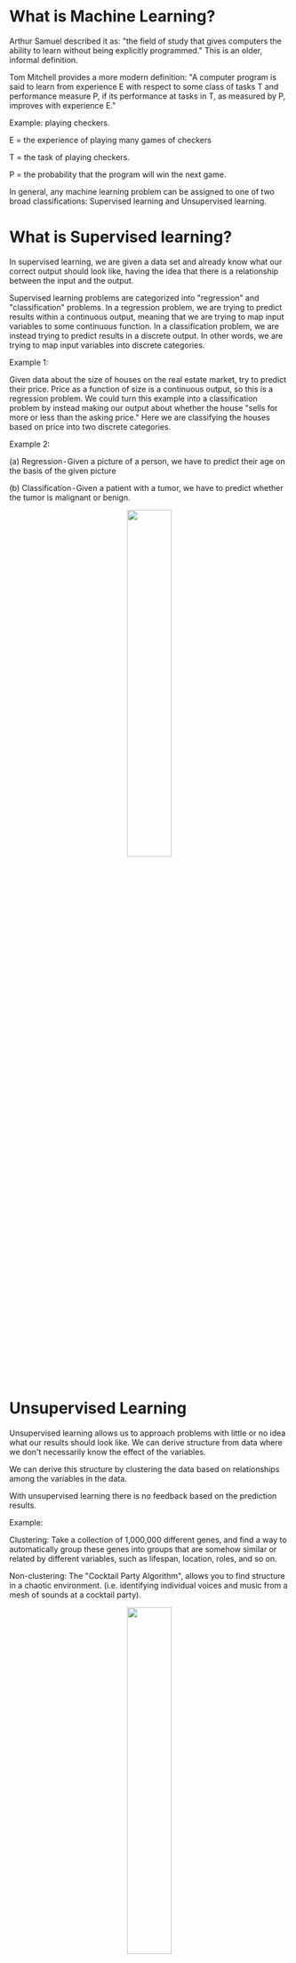 # What is Machine Learning?
Arthur Samuel described it as: "the field of study that gives computers the ability to learn without being explicitly programmed." This is an older, informal definition.

Tom Mitchell provides a more modern definition: "A computer program is said to learn from experience E with respect to some class of tasks T and performance measure P, if its performance at tasks in T, as measured by P, improves with experience E."

Example: playing checkers.

E = the experience of playing many games of checkers

T = the task of playing checkers.

P = the probability that the program will win the next game.

In general, any machine learning problem can be assigned to one of two broad classifications: Supervised learning and Unsupervised learning.

# What is Supervised learning?

In supervised learning, we are given a data set and already know what our correct output should look like, having the idea that there is a relationship between the input and the output.

Supervised learning problems are categorized into "regression" and "classification" problems. In a regression problem, we are trying to predict results within a continuous output, meaning that we are trying to map input variables to some continuous function. In a classification problem, we are instead trying to predict results in a discrete output. In other words, we are trying to map input variables into discrete categories.

Example 1:

Given data about the size of houses on the real estate market, try to predict their price. Price as a function of size is a continuous output, so this is a regression problem.
We could turn this example into a classification problem by instead making our output about whether the house "sells for more or less than the asking price." Here we are classifying the houses based on price into two discrete categories.

Example 2:

(a) Regression - Given a picture of a person, we have to predict their age on the basis of the given picture

(b) Classification - Given a patient with a tumor, we have to predict whether the tumor is malignant or benign.

<p align="center">
<img src="images/supervisedlearning.png" width="40%" height="40%">
</p>

# Unsupervised Learning

Unsupervised learning allows us to approach problems with little or no idea what our results should look like. We can derive structure from data where we don't necessarily know the effect of the variables.

We can derive this structure by clustering the data based on relationships among the variables in the data.

With unsupervised learning there is no feedback based on the prediction results.

Example:

Clustering: Take a collection of 1,000,000 different genes, and find a way to automatically group these genes into groups that are somehow similar or related by different variables, such as lifespan, location, roles, and so on.

Non-clustering: The "Cocktail Party Algorithm", allows you to find structure in a chaotic environment. (i.e. identifying individual voices and music from a mesh of sounds at a cocktail party).

<p align="center">
<img src="images/unsupervisedlearning.png" width="40%" height="40%">
</p>

# Model Representation

To establish notation for future use, we’ll use $x^{(i)}x(i)$ to denote the “input” variables (living area in this example), also called input features, and $y^{(i)}y(i)$ to denote the “output” or target variable that we are trying to predict (price).

A pair $(x^{(i)}, y^{(i)})$ is called a training example, and the dataset that we’ll be using to learn—a list of m training examples $(x^{(i)}, y^{(i)});i=1,...,m$—is called a training set.

Note that the superscript “$(i)$” in the notation is simply an index into the training set, and has nothing to do with exponentiation. We will also use X to denote the space of input values, and Y to denote the space of output values. In this example, $X = Y = ℝ$.

To describe the supervised learning problem slightly more formally, our goal is, given a training set, to learn a function $h : X → Y$ so that $h(x)$ is a “good” predictor for the corresponding value of $y$. For historical reasons, this function $h$ is called a hypothesis. Seen pictorially, the process is therefore like this:

<p align="center">
<img src="images/hypothesis.png">
</p>

When the target variable that we’re trying to predict is continuous, such as in our housing example, we call the learning problem a regression problem. When y can take on only a small number of discrete values (such as if, given the living area, we wanted to predict if a dwelling is a house or an apartment, say), we call it a classification problem.

# Cost Function

We can measure the accuracy of our hypothesis function by using a cost function. This takes an average difference (actually a fancier version of an average) of all the results of the hypothesis with inputs from x's and the actual output y's.

\begin{align*}
    J(\theta_0,\theta_1)=\frac{1}{2m}\sum\limits_{i=1}^{m}(\hat{y}_i−y_i)^2=\frac{1}{2m}\sum\limits_{i=1}^{m}(h_{\theta}x_i - y_i)^2
\end{align*}

To break it apart, it is $\frac{1}{2}\bar{x}$ where $\bar{x}$ is the mean of the squares of $h_\theta(x_{i}) - y$, or the difference between the predicted value and the actual value.

This function is otherwise called the "Squared error function", or "Mean squared error". The mean is halved $\frac{1}{2}$ as a convenience for the computation of the gradient descent, as the derivative term of the square function will cancel out the $\frac{1}{2}$.

The idea is to choose the $\theta_0,\theta_1$ so that $h_\theta(x)$ is close to $y$ for our training examples $(x,y)$

# Cost Function - Intuition I

If we try to think of it in visual terms, our training data set is scattered on the x-y plane. We are trying to make a straight line (defined by $h_\theta(x)$ which passes through these scattered data points.

Our objective is to get the best possible line. The best possible line will be such so that the average squared vertical distances of the scattered points from the line will be the least. Ideally, the line should pass through all the points of our training data set. In such a case, the value of $J(\theta_0, \theta_1)$ will be 0. The following example shows the ideal situation where we have a cost function of 0.

<p align="center">
<img src="images/costfunction1.png">
</p>

When $\theta_1 = 1$ , we get a slope of 1 which goes through every single data point in our model. Conversely, when $\theta_1 = 0.5$, we see the vertical distance from our fit to the data points increase.

<p align="center">
<img src="images/costfunction2.png">
</p>

This increases our cost function to 0.58. Plotting several other points yields to the following graph:

<p align="center">
<img src="images/costfunction3.png">
</p>

Thus as a goal, we should try to minimize the cost function. In this case, $\theta_1 = 1$ is our global minimum.

# Cost Function - Intuition II

A contour plot is a graph that contains many contour lines. A contour line of a two variable function has a constant value at all points of the same line. An example of such a graph is the one to the right below.

<p align="center">
<img src="images/costfunction4.png">
</p>

Taking any color and going along the 'circle', one would expect to get the same value of the cost function. For example, the three green points found on the green line above have the same value for $J(\theta_0,\theta_1)$ and as a result, they are found along the same line. The circled $x$ displays the value of the cost function for the graph on the left when $\theta_0= 800_$ and $\theta_1 = -0.15$. Taking another $h(x)$ and plotting its contour plot, one gets the following graphs:

<p align="center">
<img src="images/costfunction5.png">
</p>

When $\theta_0 = 360$ and $\theta_1 = 0$, the value of $J(\theta_0,\theta_1)$ in the contour plot gets closer to the center thus reducing the cost function error. Now giving our hypothesis function a slightly positive slope results in a better fit of the data.

<p align="center">
<img src="images/costfunction6.png">
</p>

The graph above minimizes the cost function as much as possible and consequently, the result of $\theta_1$ and $\theta_0$ tend to be around 0.12 and 250 respectively. Plotting those values on our graph to the right seems to put our point in the center of the inner most 'circle'.

# Gradient Descent

So we have our hypothesis function and we have a way of measuring how well it fits into the data. Now we need to estimate the parameters in the hypothesis function. That's where gradient descent comes in.

Imagine that we graph our hypothesis function based on its fields $\theta_0$ and $\theta_1$ (actually we are graphing the cost function as a function of the parameter estimates). We are not graphing x and y itself, but the parameter range of our hypothesis function and the cost resulting from selecting a particular set of parameters.

We put $\theta_0$ on the x axis and $\theta_1$ on the y axis, with the cost function on the vertical z axis. The points on our graph will be the result of the cost function using our hypothesis with those specific theta parameters. The graph below depicts such a setup.

<p align="center">
<img src="images/gradient.png">
</p>

We will know that we have succeeded when our cost function is at the very bottom of the pits in our graph, i.e. when its value is the minimum. The red arrows show the minimum points in the graph.

The way we do this is by taking the derivative (the tangential line to a function) of our cost function. The slope of the tangent is the derivative at that point and it will give us a direction to move towards. We make steps down the cost function in the direction with the steepest descent. The size of each step is determined by the parameter $\alpha$, which is called the learning rate.

For example, the distance between each 'star' in the graph above represents a step determined by our parameter $\alpha$,. A smaller $\alpha$ would result in a smaller step and a larger $\alpha$, results in a larger step. The direction in which the step is taken is determined by the partial derivative of $J(\theta_0,\theta_1)$. Depending on where one starts on the graph, one could end up at different points. The image above shows us two different starting points that end up in two different places.

The gradient descent algorithm is:

\begin{align*}
  \theta_j := \theta_j - \alpha\frac{d}{d\theta_j}J(\theta_0,\theta_1)
\end{align*}

where:

$j=0,1$ represents the feature index number, $:=$ is the assigment ("update") math symbol and $\alpha$ is the learning rate.

At each iteration j, one should simultaneously update the parameters $\theta_1, \theta_2,...,\theta_n$. Updating a specific parameter prior to calculating another one on the $j^{(th)}$ iteration would yield to a wrong implementation:

<p align="center">
<img src="images/correct_gradient.png">
</p>

# Gradient Descent Intuition

We are going to explore the scenario where we used one parameter $\theta_1$ and plotted its cost function to implement a gradient descent.

<p align="center">
<img src="images/gradient_intuition_1.png" width="50%" height="50%">
</p>

- The derivate term ($\frac{d}{d\theta_1}$)

We start at a random point on the function $J(\tetha_1)$, e.g $\theta_1$ in the x axis. We compute the derivative \frac{d}{d\theta_1}, that is the tangent line to the point $\theta_1$. We discover that it is positive, now the function know that the point is a in positive slope (given that the slope is the derivative of $\theta_1$). So, the update is going to be $\theta_1$ minus $\alpha$ times some positive number:

<p align="center">
<img src="images/gradient_intuition_2.png" width="60%" height="60%">
</p>

With the update, the gradient descent drives $\theta_1$ to the left, closer to the minimum.

It can happen the opposite, the slope of the tangent line is negative given that the derivative of $\theta_1$ is negative. With the formula we see that negative $\alpha$ times the negative derivative makes the $\theta_1$ bigger, driving the updated $\theta_1$ to the right.

<p align="center">
<img src="images/gradient_intuition_3.png" width="60%" height="60%">
</p>

In any case, regardless of the slope's sign for $\frac{d}{d\theta_1}J(\theta_1), \theta_1$ eventually converges to its minimum value.

- Learning rate ($\alpha$)

We should adjust our parameter $\alpha$ to ensure that the gradient descent algorithm converges in a reasonable time. Failure to converge or too much time to obtain the minimum value imply that our step size is wrong.

<p align="center">
<img src="images/gradient_intuition_4.png" width="60%" height="60%">
</p>

Gradient descent can converge to a local minimum, even with the learning rate $\alpha$ fixed. As we approach a local minimum, gradient descent will automatically take smaller steps. So, no need to decrease $\alpha$ over time.

Note that if you are already at the local optimum it leaves $\theta_1$ unchanged cause its updates as $\theta_j := \theta_j - \alpha\times0$.

<p align="center">
<img src="images/gradient_intuition_5.png" width="60%" height="60%">
</p>

# Gradient Descent For Linear Regression

When specifically applied to the case of linear regression (the "OLS" cost function), a new form of the gradient descent equation can be derived. We substitute the gradient descent algorithm:

\begin{align*}
  \theta_j := \theta_j - \alpha\frac{d}{d\theta_j}J(\theta_0,\theta_1)
\end{align*}

With our actual hypothesis function and our actual cost function:

\begin{align*}
  h_{\theta}(x)= \theta_0 + \theta_1x
\end{align*}
\begin{align*}
  J(\theta_0,\theta_1)= \frac{1}{2m}\sum\limits_{i=1}^{m}(h_{\theta}x_i - y_i)^2
\end{align*}


For the derivate, we solve for $\theta_0$ and $\theta_1$:

* For $\theta_0: \frac{d}{d\theta_0}J(\theta_0,\theta_1)=\frac{1}{m}\sum\limits_{i=1}^{m}(h_{\theta}x_i - y_i)$

* For $\theta_1: \frac{d}{d\theta_1}J(\theta_0,\theta_1)=\frac{1}{m}\sum\limits_{i=1}^{m}(h_{\theta}x_i - y_i)x_i$

Resulting in:

repeat until convergence {

\begin{align*}
\theta_0 := \theta_0 - \alpha\frac{1}{m}\sum\limits_{i=1}^{m}(h_{\theta}x_i - y_i)
\end{align*}

\begin{align*}
\theta_1 := \theta_1 - \alpha\frac{1}{m}\sum\limits_{i=1}^{m}(h_{\theta}x_i - y_i)x_i
\end{align*}

}

The point of all this is that if we start with a guess for our hypothesis and then repeatedly apply these gradient descent equations, our hypothesis will become more and more accurate.

So, this is simply gradient descent on the original cost function J. This method looks at every example in the entire training set on every step, and is called batch gradient descent.

Note that, while gradient descent can be susceptible to local minimum in general, the optimization problem we have posed here for linear regression has only one global, and no other local,thus gradient descent always converges (assuming the learning rate α is not too large) to the global minimum.
